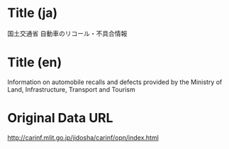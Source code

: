 # Title (ja)

国土交通省 自動車のリコール・不具合情報

# Title (en)

Information on automobile recalls and defects provided by the Ministry of Land, Infrastructure, Transport and Tourism
	
# Original Data URL

http://carinf.mlit.go.jp/jidosha/carinf/opn/index.html

